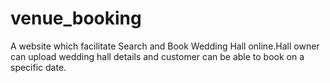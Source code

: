 # venue_booking
A website which facilitate Search and Book Wedding Hall online.Hall owner can upload wedding hall details and customer can be able to book  on a specific date.
